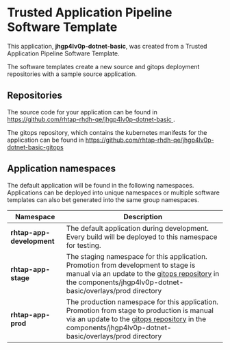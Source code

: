 # Trusted Application Pipeline Software Template

This application, **jhgp4lv0p-dotnet-basic**, was created from a Trusted Application Pipeline Software Template.

The software templates create a new source and gitops deployment repositories with a sample source application. 

## Repositories

The source code for your application can be found in [https://github.com/rhtap-rhdh-qe/jhgp4lv0p-dotnet-basic ](https://github.com/rhtap-rhdh-qe/jhgp4lv0p-dotnet-basic ).
 
The gitops repository, which contains the kubernetes manifests for the application can be found in 
[https://github.com/rhtap-rhdh-qe/jhgp4lv0p-dotnet-basic-gitops ](https://github.com/rhtap-rhdh-qe/jhgp4lv0p-dotnet-basic-gitops ) 

## Application namespaces 

The default application will be found in the following namespaces. Applications can be deployed into unique namespaces or multiple software templates can also bet generated into the same group namespaces.  

|  Namespace   |  Description   |  
| -------- | -------- |   
| **rhtap-app-development** | The default application during development. Every build will be deployed to this namespace for testing. | 
| **rhtap-app-stage** | The staging namespace for this application. Promotion from development to stage is manual via an update to the [gitops repository](https://github.com/rhtap-rhdh-qe/jhgp4lv0p-dotnet-basic-gitops ) in the components/jhgp4lv0p-dotnet-basic/overlays/prod directory |  
| **rhtap-app-prod** | The production namespace for this application. Promotion from stage to production is manual via an update to the [gitops repository](https://github.com/rhtap-rhdh-qe/jhgp4lv0p-dotnet-basic-gitops ) in the components/jhgp4lv0p-dotnet-basic/overlays/prod directory | 